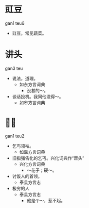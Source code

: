 # 豇豆
gan1 teu6
+ 豇豆。常见蔬菜。

# 讲头
gan3 teu
+ 说法，道理。
  * 如东方言词典
    - 没甚的～。
+ 谈话投机。我同他没得～。
  * 如皋方言词典

# 𠵹头
gan1 teu2
+ 乞丐领袖。
  * 如皋方言词典
+ 旧指强告化的乞丐。兴化词典作“罡头”
  * 兴化方言词典
    - ～花子；硬～。
+ 讨饭人的首领。
  * 泰县方言志
+ 极穷的人
  * 泰县方言志
    - 他是个～，惹不起。
